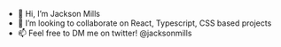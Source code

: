 - 👋 Hi, I’m Jackson Mills
- 💞️ I’m looking to collaborate on React, Typescript, CSS based projects
- 📫 Feel free to DM me on twitter! @jacksonmills

<!---
Jacksonmills/Jacksonmills is a ✨ special ✨ repository because its `README.md` (this file) appears on your GitHub profile.
You can click the Preview link to take a look at your changes.
--->
